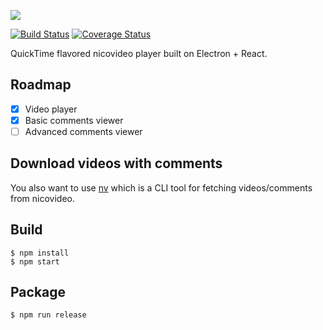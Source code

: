 ![](http://uechi-public.s3.amazonaws.com/github/Nickel.png)

[![Build Status](https://travis-ci.com/uetchy/Nickel.svg?branch=master)](https://travis-ci.com/uetchy/Nickel) [![Coverage Status](https://coveralls.io/repos/github/uetchy/Nickel/badge.svg?branch=master)](https://coveralls.io/github/uetchy/Nickel?branch=master)

QuickTime flavored nicovideo player built on Electron + React.

## Roadmap

- [x] Video player
- [x] Basic comments viewer
- [ ] Advanced comments viewer

## Download videos with comments

You also want to use [nv](https://github.com/uetchy/nv) which is a CLI tool for fetching videos/comments from nicovideo.

## Build

```
$ npm install
$ npm start
```

## Package

```
$ npm run release
```
